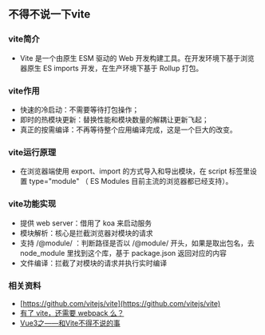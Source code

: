 ## 不得不说一下vite

### vite简介
- Vite 是一个由原生 ESM 驱动的 Web 开发构建工具。在开发环境下基于浏览器原生 ES imports 开发，在生产环境下基于 Rollup 打包。

### vite作用
- 快速的冷启动：不需要等待打包操作；
- 即时的热模块更新：替换性能和模块数量的解耦让更新飞起；
- 真正的按需编译：不再等待整个应用编译完成，这是一个巨大的改变。

### vite运行原理
- 在浏览器端使用 export、import 的方式导入和导出模块，在 script 标签里设置 type="module" （ ES Modules 目前主流的浏览器都已经支持）。

### vite功能实现
- 提供 web server：借用了 koa 来启动服务
- 模块解析：核心是拦截浏览器对模块的请求
- 支持 /@module/ ：判断路径是否以 /@module/ 开头，如果是取出包名，去 node_module 里找到这个库，基于 package.json 返回对应的内容
- 文件编译：拦截了对模块的请求并执行实时编译

### 相关资料
- [https://github.com/vitejs/vite](https://github.com/vitejs/vite)
- [有了 vite，还需要 webpack 么？](https://zhuanlan.zhihu.com/p/150083887)
- [Vue3之——和Vite不得不说的事](https://www.jianshu.com/p/07960e4bbb01)